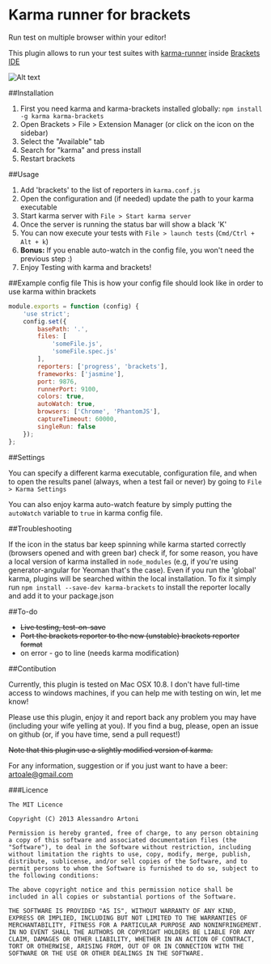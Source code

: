 Karma runner for brackets
===========
Run test on multiple browser within your editor!

This plugin allows to run your test suites with [karma-runner](http://karma-runner.github.io/) inside [Brackets IDE](http://brackets.io/) 

![Alt text](https://lh5.googleusercontent.com/-Hard7O7X69c/Ud8TluckO0I/AAAAAAAABl0/vR0yEKogFlA/w1113-h604-no/Schermata+2013-07-11+alle+22.18.27.png)

##Installation 

1. First you need karma and karma-brackets installed globally: `npm install -g karma karma-brackets`
1. Open Brackets > File > Extension Manager (or click on the icon on the sidebar)
2. Select the "Available" tab
3. Search for "karma" and press install
4. Restart brackets

##Usage

1. Add 'brackets' to the list of reporters in `karma.conf.js`
2. Open the configuration and (if needed) update the path to your karma executable
2. Start karma server with `File > Start karma server`
2. Once the server is running the status bar will show a black 'K'
3. You can now execute your tests with `File > launch tests` (`Cmd/Ctrl + Alt + k`)
4. **Bonus:** If you enable auto-watch in the config file, you won't need the previous step :)
3. Enjoy Testing with karma and brackets!

##Example config file
This is how your config file should look like in order to use karma within brackets

```javascript
module.exports = function (config) {
    'use strict';
    config.set({
        basePath: '.',
        files: [
            'someFile.js',
            'someFile.spec.js'
        ],
        reporters: ['progress', 'brackets'],
        frameworks: ['jasmine'],
        port: 9876,
        runnerPort: 9100,
        colors: true,
        autoWatch: true,
        browsers: ['Chrome', 'PhantomJS'],
        captureTimeout: 60000,
        singleRun: false
    });
};


```
##Settings

You can specify a different karma executable, configuration file, and when to open the results panel (always, when a test fail or never) by going to `File > Karma Settings`

You can also enjoy karma auto-watch feature by simply putting the `autoWatch` variable to `true` in karma config file.


##Troubleshooting

If the icon in the status bar keep spinning while karma started correctly (browsers opened and with green bar) check
if, for some reason, you have a local version of karma installed in `node_modules` (e.g, if you're using generator-angular
for Yeoman that's the case). Even  if you run the 'global' karma, plugins will be searched within the local installation. 
To fix it simply run `npm install --save-dev karma-brackets` to install the reporter locally and add it to your package.json

##To-do
* <del>Live testing, test-on-save</del>
* <del>Port the brackets reporter to the new (unstable) brackets reporter format</del>
* on error - go to line (needs karma modification)

##Contibution

Currently, this plugin is tested on Mac OSX 10.8. I don't have full-time access to windows machines, if you can help me
with testing on win, let me know!

Please use this plugin, enjoy it and report back any problem you may have (including your wife yelling at you).
If you find a bug, please, open an issue on github (or, if you have time, send a pull request!)

<del>Note that this plugin use a slightly modified version of karma.</del>

For any information, suggestion or if you just want to have a beer: <artoale@gmail.com>

###Licence

```
The MIT Licence

Copyright (C) 2013 Alessandro Artoni

Permission is hereby granted, free of charge, to any person obtaining a copy of this software and associated documentation files (the "Software"), to deal in the Software without restriction, including without limitation the rights to use, copy, modify, merge, publish, distribute, sublicense, and/or sell copies of the Software, and to permit persons to whom the Software is furnished to do so, subject to the following conditions:

The above copyright notice and this permission notice shall be included in all copies or substantial portions of the Software.

THE SOFTWARE IS PROVIDED "AS IS", WITHOUT WARRANTY OF ANY KIND, EXPRESS OR IMPLIED, INCLUDING BUT NOT LIMITED TO THE WARRANTIES OF MERCHANTABILITY, FITNESS FOR A PARTICULAR PURPOSE AND NONINFRINGEMENT. IN NO EVENT SHALL THE AUTHORS OR COPYRIGHT HOLDERS BE LIABLE FOR ANY CLAIM, DAMAGES OR OTHER LIABILITY, WHETHER IN AN ACTION OF CONTRACT, TORT OR OTHERWISE, ARISING FROM, OUT OF OR IN CONNECTION WITH THE SOFTWARE OR THE USE OR OTHER DEALINGS IN THE SOFTWARE.
```
